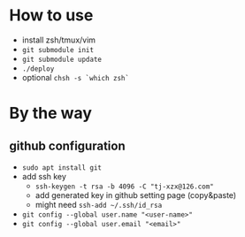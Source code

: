 # How to use

- install zsh/tmux/vim
- `git submodule init`
- `git submodule update`
- `./deploy`
- optional ``chsh -s `which zsh` ``

# By the way
## github configuration
- `sudo apt install git`
- add ssh key
  - `ssh-keygen -t rsa -b 4096 -C "tj-xzx@126.com"`
  - add generated key in github setting page (copy&paste)
  - might need `ssh-add ~/.ssh/id_rsa`
- `git config --global user.name "<user-name>"`
- `git config --global user.email "<email>"`
